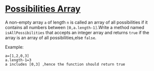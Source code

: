 # [Possibilities Array](https://www.codewars.com/kata/possiblities-array "https://www.codewars.com/kata/59b710ed70a3b7dd8f000027")

A non-empty array `a` of length `n` is called an array of all possibilities if it contains all numbers between `[0,a.length-1]`.Write a method named `isAllPossibilities` that accepts an integer array and returns `true` 
if the array is an array of all possibilities,else `false`. 

Example:
```
a=[1,2,0,3]
a.length-1=3 
a includes [0,3] ,hence the function should return true
```